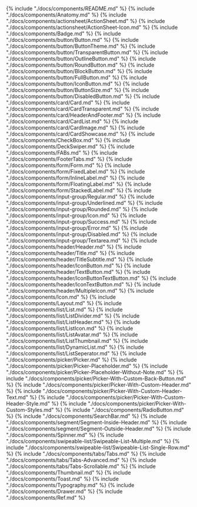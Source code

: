{% include "./docs/components/README.md" %}
{% include "./docs/components/Anatomy.md" %}
{% include "./docs/components/actionsheet/ActionSheet.md" %}
{% include "./docs/components/actionsheet/ActionSheet-Icon.md" %}
{% include "./docs/components/Badge.md" %}
{% include "./docs/components/button/Button.md" %}
{% include "./docs/components/button/ButtonTheme.md" %}
{% include "./docs/components/button/TransparentButton.md" %}
{% include "./docs/components/button/OutlineButton.md" %}
{% include "./docs/components/button/RoundButton.md" %}
{% include "./docs/components/button/BlockButton.md" %}
{% include "./docs/components/button/FullButton.md" %}
{% include "./docs/components/button/IconButton.md" %}
{% include "./docs/components/button/ButtonSize.md" %}
{% include "./docs/components/button/DisabledButton.md" %}
{% include "./docs/components/card/Card.md" %}
{% include "./docs/components/card/CardTransparent.md" %}
{% include "./docs/components/card/HeaderAndFooter.md" %}
{% include "./docs/components/card/CardList.md" %}
{% include "./docs/components/card/CardImage.md" %}
{% include "./docs/components/card/CardShowcase.md" %}
{% include "./docs/components/CheckBox.md" %}
{% include "./docs/components/DeckSwiper.md" %}
{% include "./docs/components/FABs.md" %}
{% include "./docs/components/FooterTabs.md" %}
{% include "./docs/components/form/Form.md" %}
{% include "./docs/components/form/FixedLabel.md" %}
{% include "./docs/components/form/InlineLabel.md" %}
{% include "./docs/components/form/FloatingLabel.md" %}
{% include "./docs/components/form/StackedLabel.md" %}
{% include "./docs/components/input-group/Regular.md" %}
{% include "./docs/components/input-group/Underlined.md" %}
{% include "./docs/components/input-group/Rounded.md" %}
{% include "./docs/components/input-group/Icon.md" %}
{% include "./docs/components/input-group/Success.md" %}
{% include "./docs/components/input-group/Error.md" %}
{% include "./docs/components/input-group/Disabled.md" %}
{% include "./docs/components/input-group/Textarea.md" %}
{% include "./docs/components/header/Header.md" %}
{% include "./docs/components/header/Title.md" %}
{% include "./docs/components/header/TitleSubtitle.md" %}
{% include "./docs/components/header/IconButton.md" %}
{% include "./docs/components/header/TextButton.md" %}
{% include "./docs/components/header/IconButtonTextButton.md" %}
{% include "./docs/components/header/IconTextButton.md" %}
{% include "./docs/components/header/MultipleIcon.md" %}
{% include "./docs/components/Icon.md" %}
{% include "./docs/components/Layout.md" %}
{% include "./docs/components/list/List.md" %}
{% include "./docs/components/list/ListDivider.md" %}
{% include "./docs/components/list/ListHeader.md" %}
{% include "./docs/components/list/ListIcon.md" %}
{% include "./docs/components/list/ListAvatar.md" %}
{% include "./docs/components/list/ListThumbnail.md" %}
{% include "./docs/components/list/DynamicList.md" %}
{% include "./docs/components/list/ListSeperator.md" %}
{% include "./docs/components/picker/Picker.md" %}
{% include "./docs/components/picker/Picker-Placeholder.md" %}
{% include "./docs/components/picker/Picker-Placeholder-Without-Note.md" %}
{% include "./docs/components/picker/Picker-With-Custom-Back-Button.md" %}
{% include "./docs/components/picker/Picker-With-Custom-Header.md" %}
{% include "./docs/components/picker/Picker-With-Custom-Header-Text.md" %}
{% include "./docs/components/picker/Picker-With-Custom-Header-Style.md" %}
{% include "./docs/components/picker/Picker-With-Custom-Styles.md" %}
{% include "./docs/components/RadioButton.md" %}
{% include "./docs/components/SearchBar.md" %}
{% include "./docs/components/segment/Segment-Inside-Header.md" %}
{% include "./docs/components/segment/Segment-Outside-Header.md" %}
{% include "./docs/components/Spinner.md" %}
{% include "./docs/components/swipeable-list/Swipeable-List-Multiple.md" %}
{% include "./docs/components/swipeable-list/Swipeable-List-Single-Row.md" %}
{% include "./docs/components/tabs/Tabs.md" %}
{% include "./docs/components/tabs/Tabs-Advanced.md" %}
{% include "./docs/components/tabs/Tabs-Scrollable.md" %}
{% include "./docs/components/Thumbnail.md" %}
{% include "./docs/components/Toast.md" %}
{% include "./docs/components/Typography.md" %}
{% include "./docs/components/Drawer.md" %}
{% include "./docs/components/Ref.md" %}
